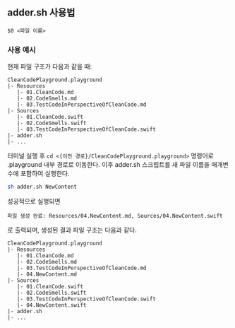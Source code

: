 ## adder.sh 사용법

```
$0 <파일 이름>
```

### 사용 예시

현재 파일 구조가 다음과 같을 때:

```
CleanCodePlayground.playground
|- Resources
   |- 01.CleanCode.md
   |- 02.CodeSmells.md
   |- 03.TestCodeInPerspectiveOfCleanCode.md
|- Sources
   |- 01.CleanCode.swift
   |- 02.CodeSmells.swift
   |- 03.TestCodeInPerspectiveOfCleanCode.swift
|- adder.sh
|- ...
```

터미널 실행 후 `cd <{이전 경로}/CleanCodePlayground.playground>` 명령어로 .playground 내부 경로로 이동한다.
이후 adder.sh 스크립트를 새 파일 이름을 매개변수에 포함하여 실행한다.

```sh
sh adder.sh NewContent
```

성공적으로 실행되면

```
파일 생성 완료: Resources/04.NewContent.md, Sources/04.NewContent.swift
```

로 출력되며, 생성된 결과 파일 구조는 다음과 같다.

```
CleanCodePlayground.playground
|- Resources
   |- 01.CleanCode.md
   |- 02.CodeSmells.md
   |- 03.TestCodeInPerspectiveOfCleanCode.md
   |- 04.NewContent.md
|- Sources
   |- 01.CleanCode.swift
   |- 02.CodeSmells.swift
   |- 03.TestCodeInPerspectiveOfCleanCode.swift
   |- 04.NewContent.swift
|- adder.sh
|- ...
```